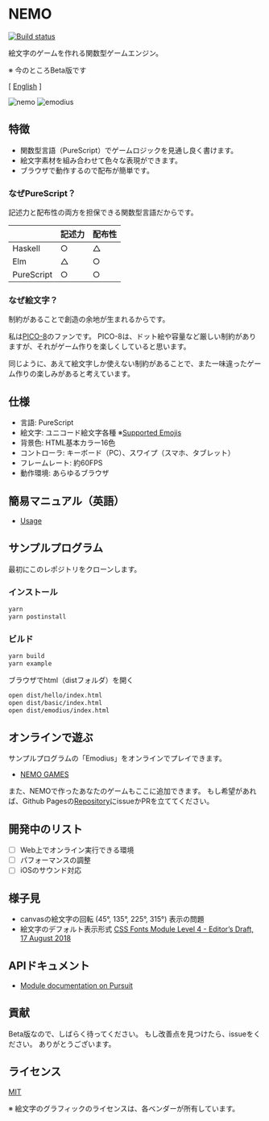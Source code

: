 # NEMO

[![Build status](https://travis-ci.org/opyapeus/purescript-nemo.svg?branch=master)](https://travis-ci.org/opyapeus/purescript-nemo)

絵文字のゲームを作れる関数型ゲームエンジン。

※ 今のところBeta版です

[ [English](README.md) ]

![nemo](nemo.png)
![emodius](https://opyapeus.github.io/nemo/img/emodius-half.gif)

## 特徴

- 関数型言語（PureScript）でゲームロジックを見通し良く書けます。
- 絵文字素材を組み合わせて色々な表現ができます。
- ブラウザで動作するので配布が簡単です。

### なぜPureScript？

記述力と配布性の両方を担保できる関数型言語だからです。

|            | 記述力 | 配布性 |
| ---------- | ------ | ------ |
| Haskell    | ○      | △      |
| Elm        | △      | ○      |
| PureScript | ○      | ○      |

### なぜ絵文字？

制約があることで創造の余地が生まれるからです。

私は[PICO-8](https://www.lexaloffle.com/pico-8.php)のファンです。
PICO-8は、ドット絵や容量など厳しい制約がありますが、それがゲーム作りを楽しくしていると思います。

同じように、あえて絵文字しか使えない制約があることで、また一味違ったゲーム作りの楽しみがあると考えています。

## 仕様

- 言語: PureScript
- 絵文字: ユニコード絵文字各種 ※[Supported Emojis](docs/emoji.md)
- 背景色: HTML基本カラー16色
- コントローラ: キーボード（PC）、スワイプ（スマホ、タブレット）
- フレームレート: 約60FPS
- 動作環境: あらゆるブラウザ

## 簡易マニュアル（英語）

- [Usage](docs/usage.md)

## サンプルプログラム

最初にこのレポジトリをクローンします。

### インストール

```sh
yarn
yarn postinstall
```

### ビルド

```sh
yarn build
yarn example
```

ブラウザでhtml（distフォルダ）を開く

```sh
open dist/hello/index.html
open dist/basic/index.html
open dist/emodius/index.html
```

## オンラインで遊ぶ

サンプルプログラムの「Emodius」をオンラインでプレイできます。

- [NEMO GAMES](https://opyapeus.github.io/nemo/index.html)

また、NEMOで作ったあなたのゲームもここに追加できます。
もし希望があれば、Github Pagesの[Repository](https://github.com/opyapeus/nemo)にissueかPRを立ててください。

## 開発中のリスト

- [ ] Web上でオンライン実行できる環境
- [ ] パフォーマンスの調整
- [ ] iOSのサウンド対応

## 様子見

- canvasの絵文字の回転 (45°, 135°, 225°, 315°) 表示の問題
- 絵文字のデフォルト表示形式 [CSS Fonts Module Level 4 - Editor’s Draft, 17 August 2018](https://drafts.csswg.org/css-fonts-4/#font-variant-emoji-prop)

## APIドキュメント

- [Module documentation on Pursuit](https://pursuit.purescript.org/packages/purescript-nemo/)

## 貢献

Beta版なので、しばらく待ってください。
もし改善点を見つけたら、issueをください。
ありがとうございます。

## ライセンス

[MIT](LICENSE)

※ 絵文字のグラフィックのライセンスは、各ベンダーが所有しています。
